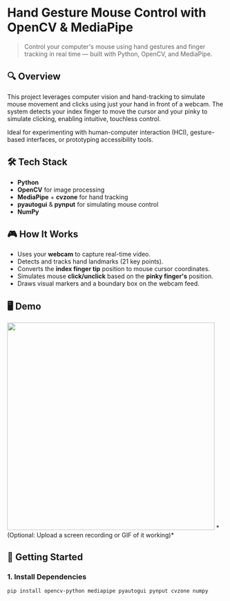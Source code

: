 # Hand Gesture Mouse Control with OpenCV & MediaPipe

> Control your computer's mouse using hand gestures and finger tracking in real time — built with Python, OpenCV, and MediaPipe.

## 🔍 Overview

This project leverages computer vision and hand-tracking to simulate mouse movement and clicks using just your hand in front of a webcam. The system detects your index finger to move the cursor and your pinky to simulate clicking, enabling intuitive, touchless control.

Ideal for experimenting with human-computer interaction (HCI), gesture-based interfaces, or prototyping accessibility tools.

## 🛠️ Tech Stack

- **Python**
- **OpenCV** for image processing
- **MediaPipe** + **cvzone** for hand tracking
- **pyautogui** & **pynput** for simulating mouse control
- **NumPy**

## 🎮 How It Works

- Uses your **webcam** to capture real-time video.
- Detects and tracks hand landmarks (21 key points).
- Converts the **index finger tip** position to mouse cursor coordinates.
- Simulates mouse **click/unclick** based on the **pinky finger's** position.
- Draws visual markers and a boundary box on the webcam feed.

## 🖥️ Demo

<img src="demo.gif" width="480"/>  
*(Optional: Upload a screen recording or GIF of it working)*

## 🧪 Getting Started

### 1. Install Dependencies

```bash
pip install opencv-python mediapipe pyautogui pynput cvzone numpy

